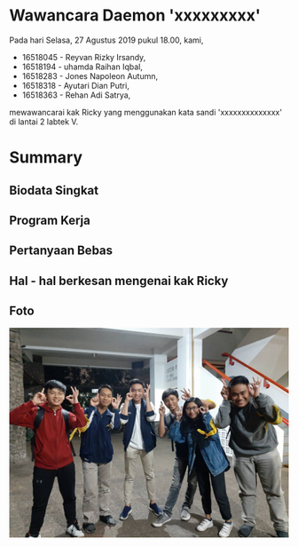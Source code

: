 # Wawancara Daemon 'xxxxxxxxx'
Pada hari Selasa, 27 Agustus 2019 pukul 18.00, kami,
- 16518045 - Reyvan Rizky Irsandy,
- 16518194 - uhamda Raihan Iqbal,
- 16518283 - Jones Napoleon Autumn,
- 16518318 - Ayutari Dian Putri,
- 16518363 - Rehan Adi Satrya,

mewawancarai kak Ricky yang menggunakan kata sandi 'xxxxxxxxxxxxxx' di lantai 2 labtek V. 

# Summary
## Biodata Singkat
## Program Kerja
## Pertanyaan Bebas
## Hal - hal berkesan mengenai kak Ricky
## Foto
![foto bersama](./16518045-16518194-16518283-16518318-16518363.jpg)
